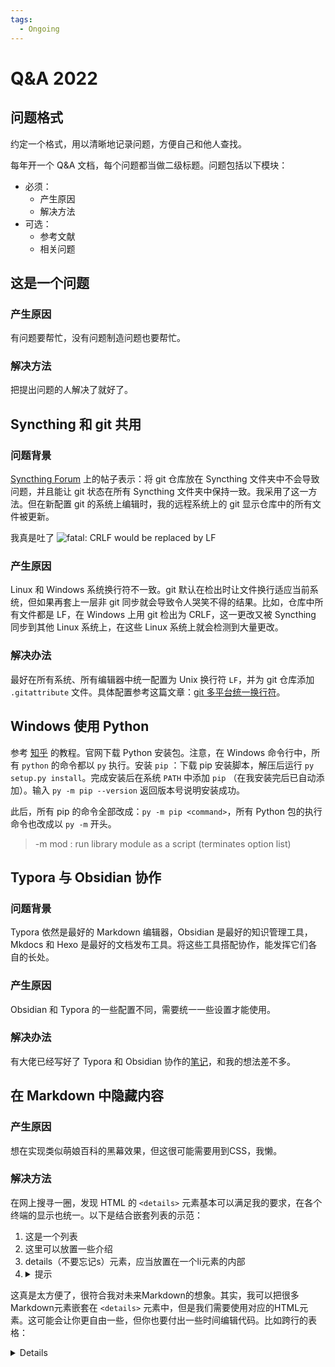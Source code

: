 ```yaml
---
tags:
  - Ongoing
---
```


# Q&A 2022

## 问题格式

约定一个格式，用以清晰地记录问题，方便自己和他人查找。

每年开一个 Q&A 文档，每个问题都当做二级标题。问题包括以下模块：

* 必须：
    * 产生原因
    * 解决方法
* 可选：
    * 参考文献
    * 相关问题

## 这是一个问题

### 产生原因

有问题要帮忙，没有问题制造问题也要帮忙。

### 解决方法

把提出问题的人解决了就好了。

## Syncthing 和 git 共用

### 问题背景

[Syncthing Forum](https://forum.syncthing.net/t/is-putting-a-git-workspace-in-a-synced-floder-really-a-good-idea) 上的帖子表示：将 git 仓库放在 Syncthing 文件夹中不会导致问题，并且能让 git 状态在所有 Syncthing 文件夹中保持一致。我采用了这一方法。但在新配置 git 的系统上编辑时，我的远程系统上的 git 显示仓库中的所有文件被更新。

我真是吐了 ![fatal: CRLF would be replaced by LF](https://toub.es/2012/05/28/fatal-crlf-would-be-replaced-by-lf/firstcommit.png)

### 产生原因

Linux 和 Windows 系统换行符不一致。git 默认在检出时让文件换行适应当前系统，但如果再套上一层非 git 同步就会导致令人哭笑不得的结果。比如，仓库中所有文件都是 LF，在 Windows 上用 git 检出为 CRLF，这一更改又被 Syncthing 同步到其他 Linux 系统上，在这些 Linux 系统上就会检测到大量更改。

### 解决办法

最好在所有系统、所有编辑器中统一配置为 Unix 换行符 `LF`，并为 git 仓库添加 `.gitattribute` 文件。具体配置参考这篇文章：[git 多平台统一换行符](https://juejin.cn/post/6844903591258357773)。

## Windows 使用 Python

参考 [知乎](https://zhuanlan.zhihu.com/p/38603105) 的教程。官网下载 Python 安装包。注意，在 Windows 命令行中，所有 `python` 的命令都以 `py` 执行。安装 `pip` ：下载 pip 安装脚本，解压后运行 `py setup.py install`。完成安装后在系统 `PATH` 中添加 `pip` （在我安装完后已自动添加）。输入 `py -m pip --version` 返回版本号说明安装成功。

此后，所有 pip 的命令全部改成：`py -m pip <command>`，所有 Python 包的执行命令也改成以 `py -m` 开头。

> -m mod : run library module as a script (terminates option list)

## Typora 与 Obsidian 协作

### 问题背景

Typora 依然是最好的 Markdown 编辑器，Obsidian 是最好的知识管理工具，Mkdocs 和 Hexo 是最好的文档发布工具。将这些工具搭配协作，能发挥它们各自的长处。

### 产生原因

Obsidian 和 Typora 的一些配置不同，需要统一一些设置才能使用。

### 解决办法

有大佬已经写好了 Typora 和 Obsidian 协作的[笔记](https://crazt.moe/archives/54/)，和我的想法差不多。

## 在 Markdown 中隐藏内容

### 产生原因

想在实现类似萌娘百科的黑幕效果，但这很可能需要用到CSS，我懒。

### 解决方法

在网上搜寻一圈，发现 HTML 的 `<details>` 元素基本可以满足我的要求，在各个终端的显示也统一。以下是结合嵌套列表的示范：

<ol>
    <li>这是一个列表</li>
    <li>这里可以放置一些介绍</li>
    <li>details（不要忘记s）元素，应当放置在一个li元素的内部</li>
    <li>
        <details><summary>提示</summary>答案</details>
    </li>
</ol>

这真是太方便了，很符合我对未来Markdown的想象。其实，我可以把很多Markdown元素嵌套在 `<details>` 元素中，但是我们需要使用对应的HTML元素。这可能会让你更自由一些，但你也要付出一些时间编辑代码。比如跨行的表格：

<details>
<table>
    <thead>
        <tr>
            <th colspan="2">The table header</th>
        </tr>
    </thead>
    <tbody>
        <tr>
            <td>The table body</td>
            <td>with two columns</td>
        </tr>
    </tbody>
</table>
</details>